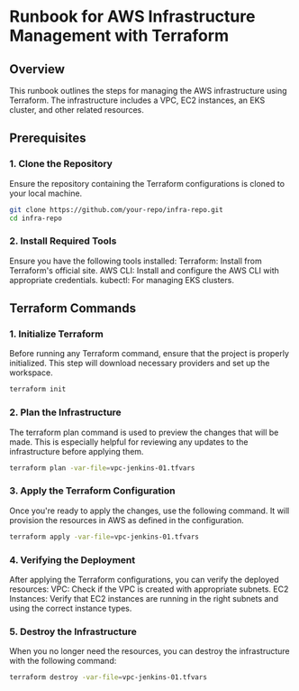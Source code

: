# Runbook for AWS Infrastructure Management with Terraform

## Overview
This runbook outlines the steps for managing the AWS infrastructure using Terraform. The infrastructure includes a VPC, EC2 instances, an EKS cluster, and other related resources.

## Prerequisites

### 1. Clone the Repository
Ensure the repository containing the Terraform configurations is cloned to your local machine.

```bash
git clone https://github.com/your-repo/infra-repo.git
cd infra-repo 
```

### 2. Install Required Tools
Ensure you have the following tools installed:
Terraform: Install from Terraform's official site.
AWS CLI: Install and configure the AWS CLI with appropriate credentials.
kubectl: For managing EKS clusters.

## Terraform Commands

### 1. Initialize Terraform
Before running any Terraform command, ensure that the project is properly initialized. This step will download necessary providers and set up the workspace.

```bash
terraform init
```


### 2. Plan the Infrastructure
The terraform plan command is used to preview the changes that will be made. This is especially helpful for reviewing any updates to the infrastructure before applying them.

``` bash
terraform plan -var-file=vpc-jenkins-01.tfvars
```


### 3. Apply the Terraform Configuration
Once you're ready to apply the changes, use the following command. It will provision the resources in AWS as defined in the configuration.

```bash
terraform apply -var-file=vpc-jenkins-01.tfvars
```



### 4. Verifying the Deployment
After applying the Terraform configurations, you can verify the deployed resources:
VPC: Check if the VPC is created with appropriate subnets.
EC2 Instances: Verify that EC2 instances are running in the right subnets and using the correct instance types.

### 5. Destroy the Infrastructure
When you no longer need the resources, you can destroy the infrastructure with the following command:

``` bash
terraform destroy -var-file=vpc-jenkins-01.tfvars
```









